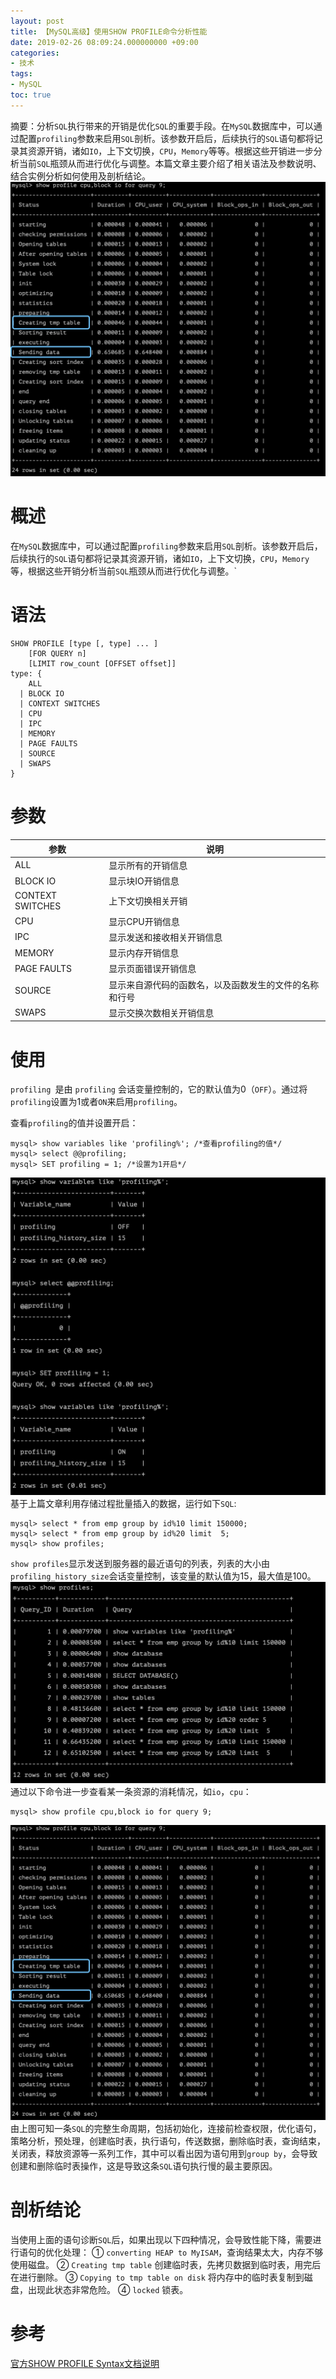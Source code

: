 ```yaml
---
layout: post
title: 【MySQL高级】使用SHOW PROFILE命令分析性能
date: 2019-02-26 08:09:24.000000000 +09:00
categories:
- 技术
tags:
- MySQL
toc: true
---
```


摘要：分析`SQL`执行带来的开销是优化`SQL`的重要手段。在`MySQL`数据库中，可以通过配置`profiling`参数来启用`SQL`剖析。该参数开启后，后续执行的`SQL`语句都将记录其资源开销，诸如`IO`，上下文切换，`CPU`，`Memory`等等。根据这些开销进一步分析当前`SQL`瓶颈从而进行优化与调整。本篇文章主要介绍了相关语法及参数说明、结合实例分析如何使用及剖析结论。
![show-profile-03](https://github.com/LensXiong/hexo_source_code/blob/master/img/technology/2019/mysql-show-profile/03.jpg?raw=true)

# 概述

在`MySQL`数据库中，可以通过配置`profiling`参数来启用`SQL`剖析。该参数开启后，后续执行的`SQL`语句都将记录其资源开销，诸如`IO`，上下文切换，`CPU`，`Memory`等，根据这些开销分析当前`SQL`瓶颈从而进行优化与调整。`

# 语法

```
SHOW PROFILE [type [, type] ... ]
    [FOR QUERY n]
    [LIMIT row_count [OFFSET offset]]
type: {
    ALL
  | BLOCK IO
  | CONTEXT SWITCHES
  | CPU
  | IPC
  | MEMORY
  | PAGE FAULTS
  | SOURCE
  | SWAPS
}
```

# 参数

|参数|说明|
|--|--|
|ALL|显示所有的开销信息|
|BLOCK IO|显示块IO开销信息|
|CONTEXT SWITCHES|上下文切换相关开销|
|CPU|显示CPU开销信息|
|IPC|显示发送和接收相关开销信息|
|MEMORY|显示内存开销信息|
|PAGE FAULTS|显示页面错误开销信息|
| SOURCE|显示来自源代码的函数名，以及函数发生的文件的名称和行号|
|SWAPS|显示交换次数相关开销信息|


# 使用

`profiling `是由 `profiling` 会话变量控制的，它的默认值为0（`OFF`）。通过将`profiling`设置为1或者`ON`来启用`profiling`。 

查看`profiling`的值并设置开启：

```
mysql> show variables like 'profiling%'; /*查看profiling的值*/
mysql> select @@profiling;
mysql> SET profiling = 1; /*设置为1开启*/
```
![show-profile-01](https://github.com/LensXiong/hexo_source_code/blob/master/img/technology/2019/mysql-show-profile/01.jpg?raw=true)
基于上篇文章利用存储过程批量插入的数据，运行如下`SQL`:
```
mysql> select * from emp group by id%10 limit 150000;
mysql> select * from emp group by id%20 limit  5;
mysql> show profiles;
```
`show profiles`显示发送到服务器的最近语句的列表，列表的大小由`profiling_history_size`会话变量控制，该变量的默认值为15，最大值是100。
![show-profile-02](https://github.com/LensXiong/hexo_source_code/blob/master/img/technology/2019/mysql-show-profile/02.jpg?raw=true)
通过以下命令进一步查看某一条资源的消耗情况，如`io`，`cpu`：
```
mysql> show profile cpu,block io for query 9; 
```
![show-profile-03](https://github.com/LensXiong/hexo_source_code/blob/master/img/technology/2019/mysql-show-profile/03.jpg?raw=true)
由上图可知一条`SQL`的完整生命周期，包括初始化，连接前检查权限，优化语句，策略分析，预处理，创建临时表，执行语句，传送数据，删除临时表，查询结束，关闭表，释放资源等一系列工作，其中可以看出因为语句用到`group by`，会导致创建和删除临时表操作，这是导致这条`SQL`语句执行慢的最主要原因。

# 剖析结论
当使用上面的语句诊断`SQL`后，如果出现以下四种情况，会导致性能下降，需要进行语句的优化处理：
① `converting HEAP to MyISAM`，查询结果太大，内存不够使用磁盘。
② `Creating tmp table` 创建临时表，先拷贝数据到临时表，用完后在进行删除。
③ `Copying to tmp table on disk` 将内存中的临时表复制到磁盘，出现此状态非常危险。
④ `locked` 锁表。

# 参考
[官方SHOW PROFILE Syntax文档说明](https://dev.mysql.com/doc/refman/8.0/en/show-profile.html)
